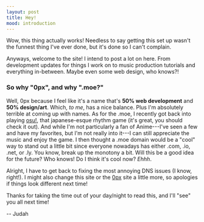 ```yaml
---
layout: post
title: Hey!
mood: introduction
---
```


Wow, this thing actually works! Needless to say getting this set up wasn't the funnest thing I've ever done, but it's done so I can't complain.

Anyways, welcome to the site! I intend to post a lot on here. From development updates for things I work on to music production tutorials and everything in-between. Maybe even some web design, who knows?!

### So why "0px", and why ".moe?"

Well, 0px because I feel like it's a name that's **50% web development** and **50% design/art**. Which, *to me*, has a nice balance. 
Plus I'm absolutely terrible at coming up with names. As for the .moe, I recently got back into playing <a class="showlink" href="http://osu.ppy.sh">osu!</a>, that japanese-esque rhythm game (it's great, you should check it out). And while I'm not particularly a fan of Anime---I've seen a few and have my favorites, but I'm not really into it---I can still appreciate the music and enjoy the game. I then thought a .moe domain would be a "cool" way to stand out a little bit since everyone nowadays has either .com, .io, .net, or .ly.
You know, break up the monotony a bit. Will this be a good idea for the future? Who knows! Do I think it's cool now? *Ehhh*.

Alright, I have to get back to fixing the most annoying DNS issues (I know, right!). I might also change this site or the <a class="showlink" href="http://0px.moe">0px</a> site a little more, so apologies if things look different next time!

Thanks for taking the time out of your day/night to read this, and I'll "see" you all next time!

-- Judah

